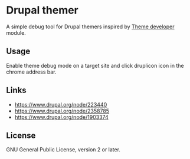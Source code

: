 # Drupal themer
A simple debug tool for Drupal themers inspired by [Theme developer](https://www.drupal.org/project/devel_themer) module.

## Usage
Enable theme debug mode on a target site and click druplicon icon in the chrome address bar.

## Links
- https://www.drupal.org/node/223440
- https://www.drupal.org/node/2358785
- https://www.drupal.org/node/1903374

## License

GNU General Public License, version 2 or later.

